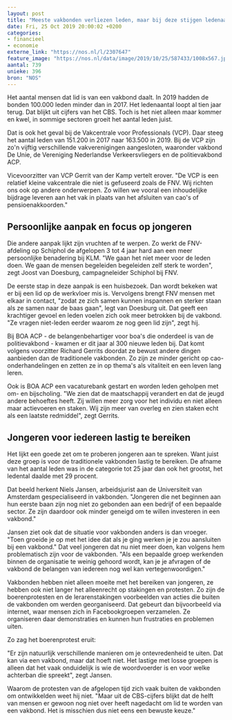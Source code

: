```yaml
---
layout: post
title: "Meeste vakbonden verliezen leden, maar bij deze stijgen ledenaantallen juist"
date: Fri, 25 Oct 2019 20:00:02 +0200
categories: 
- financieel 
- economie 
externe_link: "https://nos.nl/l/2307647"
feature_image: "https://nos.nl/data/image/2019/10/25/587433/1008x567.jpg"
aantal: 739
unieke: 396
bron: "NOS"
---
```


<p>Het aantal mensen dat lid is van een vakbond daalt. In 2019 hadden de bonden 100.000 leden minder dan in 2017. Het ledenaantal loopt al tien jaar terug. Dat blijkt uit cijfers van het CBS. Toch is het niet alleen maar kommer en kwel, in sommige sectoren groeit het aantal leden juist.</p>
<p>Dat is ook het geval bij de Vakcentrale voor Professionals (VCP). Daar steeg het aantal leden van 151.200 in 2017 naar 163.500 in 2019. Bij de VCP zijn zo'n vijftig verschillende vakverenigingen aangesloten, waaronder vakbond De Unie, de Vereniging Nederlandse Verkeersvliegers en de politievakbond ACP.</p>
<p>Vicevoorzitter van VCP Gerrit van der Kamp vertelt erover. "De VCP is een relatief kleine vakcentrale die niet is gefuseerd zoals de FNV. Wij richten ons ook op andere onderwerpen. Zo willen we vooral een inhoudelijke bijdrage leveren aan het vak in plaats van het afsluiten van cao's of pensioenakkoorden."</p>
<h2>Persoonlijke aanpak en focus op jongeren </h2>
<p>Die andere aanpak lijkt zijn vruchten af te werpen. Zo werkt de FNV-afdeling op Schiphol de afgelopen 3 tot 4 jaar hard aan een meer persoonlijke benadering bij KLM. "We gaan het niet meer voor de leden doen. We gaan de mensen begeleiden begeleiden zelf sterk te worden", zegt Joost van Doesburg, campagneleider Schiphol bij FNV.</p>
<p>De eerste stap in deze aanpak is een huisbezoek. Dan wordt bekeken wat er bij een lid op de werkvloer mis is. Vervolgens brengt FNV mensen met elkaar in contact, "zodat ze zich samen kunnen inspannen en sterker staan als ze samen naar de baas gaan", legt van Doesburg uit. Dat geeft een krachtiger gevoel en leden voelen zich ook meer betrokken bij de vakbond. "Ze vragen niet-leden eerder waarom ze nog geen lid zijn", zegt hij.</p>
<p>Bij BOA ACP - de belangenbehartiger voor boa's die onderdeel is van de politievakbond - kwamen er dit jaar al 300 nieuwe leden bij. Dat komt volgens voorzitter Richard Gerrits doordat ze bewust andere dingen aanbieden dan de traditionele vakbonden. Zo zijn ze minder gericht op cao-onderhandelingen en zetten ze in op thema's als vitaliteit en een leven lang leren.</p>
<p>Ook is BOA ACP een vacaturebank gestart en worden leden geholpen met om- en bijscholing. "We zien dat de maatschappij verandert en dat de jeugd andere behoeftes heeft. Zij willen meer zorg voor het individu en niet alleen maar actievoeren en staken. Wij zijn meer van overleg en zien staken echt als een laatste redmiddel", zegt Gerrits.</p>
<h2>Jongeren voor iedereen lastig te bereiken </h2>
<p>Het lijkt een goede zet om te proberen jongeren aan te spreken. Want juist deze groep is voor de traditionele vakbonden lastig te bereiken. De afname van het aantal leden was in de categorie tot 25 jaar dan ook het grootst, het ledental daalde met 29 procent.</p>
<p>Dat beeld herkent Niels Jansen, arbeidsjurist aan de Universiteit van Amsterdam gespecialiseerd in vakbonden. "Jongeren die net beginnen aan hun eerste baan zijn nog niet zo gebonden aan een bedrijf of een bepaalde sector. Ze zijn daardoor ook minder geneigd om te willen investeren in een vakbond."</p>
<p>Jansen ziet ook dat de situatie voor vakbonden anders is dan vroeger. "Toen groeide je op met het idee dat als je ging werken je je zou aansluiten bij een vakbond." Dat veel jongeren dat nu niet meer doen, kan volgens hem problematisch zijn voor de vakbonden. "Als een bepaalde groep werkenden binnen de organisatie te weinig gehoord wordt, kan je je afvragen of de vakbond de belangen van iedereen nog wel kan vertegenwoordigen."</p>
<p>Vakbonden hebben niet alleen moeite met het bereiken van jongeren, ze hebben ook niet langer het alleenrecht op stakingen en protesten. Zo zijn de boerenprotesten en de lerarenstakingen voorbeelden van acties die buiten de vakbonden om werden georganiseerd. Dat gebeurt dan bijvoorbeeld via internet, waar mensen zich in Facebookgroepen verzamelen. Ze organiseren daar demonstraties en kunnen hun frustraties en problemen uiten.</p>
<p>Zo zag het boerenprotest eruit:</p>
<p>"Er zijn natuurlijk verschillende manieren om je ontevredenheid te uiten. Dat kan via een vakbond, maar dat hoeft niet. Het lastige met losse groepen is alleen dat het vaak onduidelijk is wie de woordvoerder is en voor welke achterban die spreekt", zegt Jansen. </p>
<p>Waarom de protesten van de afgelopen tijd zich vaak buiten de vakbonden om ontwikkelden weet hij niet. "Maar uit de CBS-cijfers blijkt dat de helft van mensen er gewoon nog niet over heeft nagedacht om lid te worden van een vakbond. Het is misschien dus niet eens een bewuste keuze."</p>

